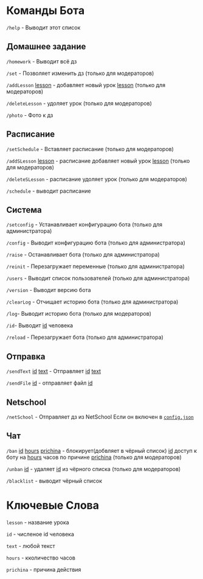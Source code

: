 # Команды Бота

`/help` - Выводит этот список

## Домашнее задание
`/homework` - Выводит всё дз

`/set` - Позволяет изменить дз (только для модераторов)

`/addLesson` [lesson](#ключевые-слова) - добавляет новый урок [lesson](#ключевые-слова) (только для модераторов)

`/deleteLesson` - удоляет урок (только для модераторов)

`/photo` - Фото к дз

## Расписание
`/setSchedule` - Вставляет расписание (только для модераторов)

`/addSLesson` [lesson](#ключевые-слова) - расписание добавляет новый урок [lesson](#ключевые-слова) (только для модераторов)

`/deleteSLesson` - расписание удоляет урок (только для модераторов)

`/schedule` - выводит расписание

## Система
`/setconfig` - Устанавливает конфигурацию бота (только для администратора)

`/config` - Выводит конфигурацию бота (только для администратора)

`/raise` - Останавливает бота (только для администратора)

`/reinit` - Перезагружает переменные (только для администратора)

`/users` - Выводит список пользователей  (только для администратора)

`/version` - Выводит версию бота

`/clearLog` - Отчищает историю бота (только для администратора)

`/log`- Выводит историю бота (только для модераторов)

`/id`- Выводит [id](#ключевые-слова) человека

`/reload` - Перезагружает бота (только для администратора)

## Отправка
`/sendText` [id](#ключевые-слова) [text](#ключевые-слова) - Отправляет [id](#ключевые-слова) [text](#ключевые-слова)

`/sendFile` [id](#ключевые-слова) - отправляет файл [id](#ключевые-слова)

## Netschool
`/netSchool` - Отправляет дз из NetSchool Если он включен в [`config.json`](config.json)

## Чат
`/ban` [id](#ключевые-слова) [hours](#ключевые-слова) [prichina](#ключевые-слова) - блокирует(добвляет в чёрный список) [id](#ключевые-слова) доступ к боту на [hours](#ключевые-слова) часов по причине [prichina](#ключевые-слова) (только для модераторов)

`/unban` [id](#ключевые-слова) - удаляет [id](#ключевые-слова) из чёрного списка (только для модераторов)

`/blacklist` - выводит чёрный список

# Ключевые Слова

`lesson` - название урока

`id` - численое id человека

`text` - любой текст

`hours` - кколичество часов

`prichina` - причина действия